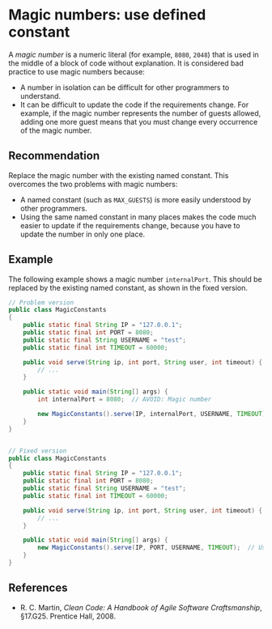 # Magic numbers: use defined constant
A *magic number* is a numeric literal (for example, `8080`, `2048`) that is used in the middle of a block of code without explanation. It is considered bad practice to use magic numbers because:

* A number in isolation can be difficult for other programmers to understand.
* It can be difficult to update the code if the requirements change. For example, if the magic number represents the number of guests allowed, adding one more guest means that you must change every occurrence of the magic number.

## Recommendation
Replace the magic number with the existing named constant. This overcomes the two problems with magic numbers:

* A named constant (such as `MAX_GUESTS`) is more easily understood by other programmers.
* Using the same named constant in many places makes the code much easier to update if the requirements change, because you have to update the number in only one place.

## Example
The following example shows a magic number `internalPort`. This should be replaced by the existing named constant, as shown in the fixed version.


```java
// Problem version
public class MagicConstants
{
	public static final String IP = "127.0.0.1";
	public static final int PORT = 8080;
	public static final String USERNAME = "test";
	public static final int TIMEOUT = 60000;

	public void serve(String ip, int port, String user, int timeout) {
		// ...
	}

	public static void main(String[] args) {
		int internalPort = 8080;  // AVOID: Magic number

		new MagicConstants().serve(IP, internalPort, USERNAME, TIMEOUT);
	}
}


// Fixed version
public class MagicConstants
{
	public static final String IP = "127.0.0.1";
	public static final int PORT = 8080;
	public static final String USERNAME = "test";
	public static final int TIMEOUT = 60000;

	public void serve(String ip, int port, String user, int timeout) {
		// ...
	}

	public static void main(String[] args) {
		new MagicConstants().serve(IP, PORT, USERNAME, TIMEOUT);  // Use 'PORT' constant
	}
}
```

## References
* R. C. Martin, *Clean Code: A Handbook of Agile Software Craftsmanship*, &sect;17.G25. Prentice Hall, 2008.
